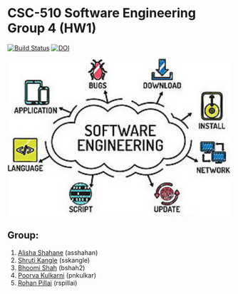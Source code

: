 # CSC-510 Software Engineering Group 4 (HW1)

[![Build Status](https://travis-ci.com/AlishaShahane/NCSU_CSC-510_SE_GROUP-4.svg?branch=master)](https://travis-ci.com/AlishaShahane/NCSU_CSC-510_SE_GROUP-4)
<a href="https://doi.org/10.5281/zenodo.3986205"><img src="https://zenodo.org/badge/DOI/10.5281/zenodo.3986205.svg" alt="DOI"></a>
<br>
<p align="center">
<a name=top>
<a href="https://github.com/AlishaShahane/NCSU_CSC-510_SE_GROUP-4.git"><img  width=700 align=center
  src="https://github.com/AlishaShahane/NCSU_CSC-510_SE_GROUP-4/blob/master/misc/software-engineering.jpg"></a> 
</p>

## Group:
1. [Alisha Shahane](mailto:asshahan@ncsu.edu) (asshahan)<br>
2. [Shruti Kangle](mailto:sskangle@ncsu.edu) (sskangle)<br>
3. [Bhoomi Shah](mailto:bshah2@ncsu.edu) (bshah2)<br>
4. [Poorva Kulkarni](mailto:pnkulkar@ncsu.edu) (pnkulkar)<br>
5. [Rohan Pillai](mailto:rspillai@ncsu.edu) (rspillai)<br>
